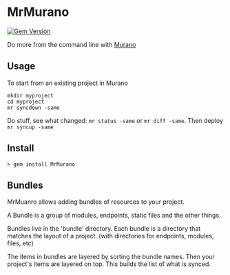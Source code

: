 # MrMurano

[![Gem Version](https://badge.fury.io/rb/MrMurano.svg)](https://badge.fury.io/rb/MrMurano)

Do more from the command line with [Murano](https://exosite.com/platform/)

## Usage

To start from an existing project in Murano
```
mkdir myproject
cd myproject
mr syncdown -same
```

Do stuff, see what changed: `mr status -same` or `mr diff -same`.
Then deploy `mr syncup -same`



## Install

```
> gem install MrMurano
```



## Bundles

MrMuanro allows adding bundles of resources to your project.

A Bundle is a group of modules, endpoints, static files and the other things.  

Bundles live in the 'bundle' directory.  Each bundle is a directory that matches
the layout of a project. (with directories for endpoints, modules, files, etc)

The items in bundles are layered by sorting the bundle names. Then your project's
items are layered on top.  This builds the list of what is synced.


